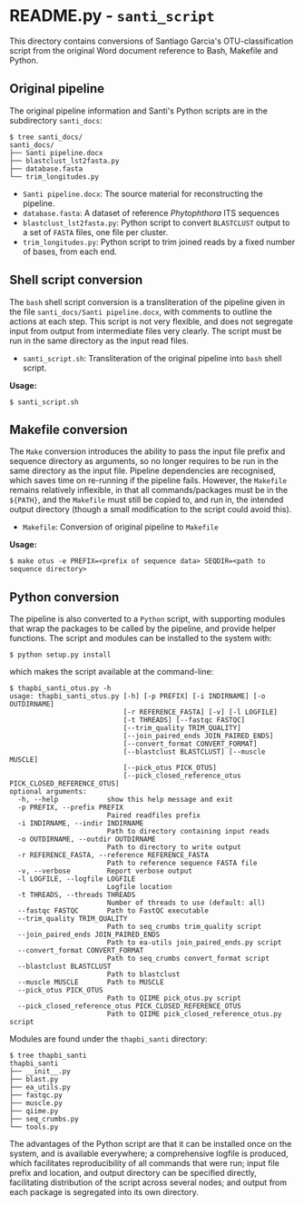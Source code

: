 # README.py  - `santi_script`

This directory contains conversions of Santiago Garcia's OTU-classification script from the original Word document reference to Bash, Makefile and Python.

## Original pipeline

The original pipeline information and Santi's Python scripts are in the subdirectory `santi_docs`:

```
$ tree santi_docs/
santi_docs/
├── Santi pipeline.docx
├── blastclust_lst2fasta.py
├── database.fasta
└── trim_longitudes.py
```

* `Santi pipeline.docx`: The source material for reconstructing the pipeline.
* `database.fasta`: A dataset of reference *Phytophthora* ITS sequences
* `blastclust_lst2fasta.py`: Python script to convert `BLASTCLUST` output to a set of `FASTA` files, one file per cluster.
* `trim_longitudes.py`: Python script to trim joined reads by a fixed number of bases, from each end.

## Shell script conversion

The `bash` shell script conversion is a transliteration of the pipeline given in the file `santi_docs/Santi pipeline.docx`, with comments to outline the actions at each step. This script is not very flexible, and does not segregate input from output from intermediate files very clearly. The script must be run in the same directory as the input read files.

* `santi_script.sh`: Transliteration of the original pipeline into `bash` shell script.

**Usage:**

```
$ santi_script.sh
```

## Makefile conversion

The `Make` conversion introduces the ability to pass the input file prefix and sequence directory as arguments, so no longer requires to be run in the same directory as the input file. Pipeline dependencies are recognised, which saves time on re-running if the pipeline fails. However, the `Makefile` remains relatively inflexible, in that all commands/packages must be in the `${PATH}`, and the `Makefile` must still be copied to, and run in, the intended output directory (though a small modification to the script could avoid this).

* `Makefile`: Conversion of original pipeline to `Makefile`

**Usage:**

```
$ make otus -e PREFIX=<prefix of sequence data> SEQDIR=<path to sequence directory>
```

## Python conversion

The pipeline is also converted to a `Python` script, with supporting modules that wrap the packages to be called by the pipeline, and provide helper functions. The script and modules can be installed to the system with:

```
$ python setup.py install
```

which makes the script available at the command-line:

```
$ thapbi_santi_otus.py -h
usage: thapbi_santi_otus.py [-h] [-p PREFIX] [-i INDIRNAME] [-o OUTDIRNAME]
                            [-r REFERENCE_FASTA] [-v] [-l LOGFILE]
                            [-t THREADS] [--fastqc FASTQC]
                            [--trim_quality TRIM_QUALITY]
                            [--join_paired_ends JOIN_PAIRED_ENDS]
                            [--convert_format CONVERT_FORMAT]
                            [--blastclust BLASTCLUST] [--muscle MUSCLE]
                            [--pick_otus PICK_OTUS]
                            [--pick_closed_reference_otus PICK_CLOSED_REFERENCE_OTUS]
optional arguments:
  -h, --help            show this help message and exit
  -p PREFIX, --prefix PREFIX
                        Paired readfiles prefix
  -i INDIRNAME, --indir INDIRNAME
                        Path to directory containing input reads
  -o OUTDIRNAME, --outdir OUTDIRNAME
                        Path to directory to write output
  -r REFERENCE_FASTA, --reference REFERENCE_FASTA
                        Path to reference sequence FASTA file
  -v, --verbose         Report verbose output
  -l LOGFILE, --logfile LOGFILE
                        Logfile location
  -t THREADS, --threads THREADS
                        Number of threads to use (default: all)
  --fastqc FASTQC       Path to FastQC executable
  --trim_quality TRIM_QUALITY
                        Path to seq_crumbs trim_quality script
  --join_paired_ends JOIN_PAIRED_ENDS
                        Path to ea-utils join_paired_ends.py script
  --convert_format CONVERT_FORMAT
                        Path to seq_crumbs convert_format script
  --blastclust BLASTCLUST
                        Path to blastclust
  --muscle MUSCLE       Path to MUSCLE
  --pick_otus PICK_OTUS
                        Path to QIIME pick_otus.py script
  --pick_closed_reference_otus PICK_CLOSED_REFERENCE_OTUS
                        Path to QIIME pick_closed_reference_otus.py script
```

Modules are found under the `thapbi_santi` directory:

```
$ tree thapbi_santi
thapbi_santi
├── __init__.py
├── blast.py
├── ea_utils.py
├── fastqc.py
├── muscle.py
├── qiime.py
├── seq_crumbs.py
└── tools.py
```

The advantages of the Python script are that it can be installed once on the system, and is available everywhere; a comprehensive logfile is produced, which facilitates reproducibility of all commands that were run; input file prefix and location, and output directory can be specified directly, facilitating distribution of the script across several nodes; and output from each package is segregated into its own directory.